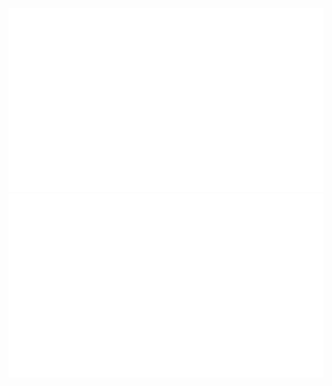 <a href="https://github.com/cr-vx/github-stats">

![](https://raw.githubusercontent.com/cr-vx/github-stats/master/generated/overview.svg#gh-dark-mode-only)
![](https://raw.githubusercontent.com/cr-vx/github-stats/master/generated/languages.svg#gh-dark-mode-only)

</a>

<!--
**Cr-vx/Cr-vx** is a ✨ _special_ ✨ repository because its `README.md` (this file) appears on your GitHub profile.

Here are some ideas to get you started:

- 🔭 I’m currently working on ...
- 🌱 I’m currently learning ...
- 👯 I’m looking to collaborate on ...
- 🤔 I’m looking for help with ...
- 💬 Ask me about ...
- 📫 How to reach me: ...
- 😄 Pronouns: ...
- ⚡ Fun fact: ...
-->
